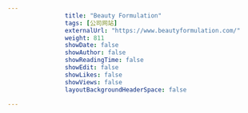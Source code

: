 ---
                title: "Beauty Formulation"
                tags: [公司网站]
                externalUrl: "https://www.beautyformulation.com/"
                weight: 811
                showDate: false
                showAuthor: false
                showReadingTime: false
                showEdit: false
                showLikes: false
                showViews: false
                layoutBackgroundHeaderSpace: false
                ---

